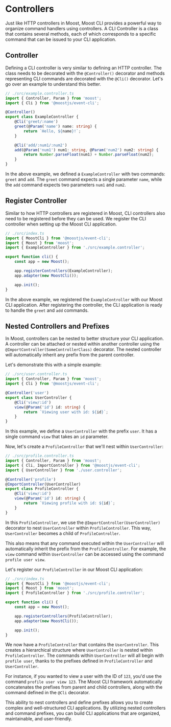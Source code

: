# Controllers

Just like HTTP controllers in Moost, Moost CLI provides a powerful way to organize command handlers using controllers. A CLI Controller is a class that contains several methods, each of which corresponds to a specific command that can be issued to your CLI application.

## Controller

Defining a CLI controller is very similar to defining an HTTP controller. The class needs to be decorated with the `@Controller()` decorator and methods representing CLI commands are decorated with the `@Cli()` decorator. Let's go over an example to understand this better.

```ts
// ./src/example.controller.ts
import { Controller, Param } from 'moost';
import { Cli } from '@moostjs/event-cli';

@Controller()
export class ExampleController {
    @Cli('greet/:name')
    greet(@Param('name') name: string) {
        return `Hello, ${name}!`;
    }

    @Cli('add/:num1/:num2')
    add(@Param('num1') num1: string, @Param('num2') num2: string) {
        return Number.parseFloat(num1) + Number.parseFloat(num2);
    }
}
```

In the above example, we defined a `ExampleController` with two commands: `greet` and `add`. The `greet` command expects a single parameter `name`, while the `add` command expects two parameters `num1` and `num2`.

## Register Controller

Similar to how HTTP controllers are registered in Moost, CLI controllers also need to be registered before they can be used. We register the CLI controller when setting up the Moost CLI application.

```ts
// ./src/index.ts
import { MoostCli } from '@moostjs/event-cli';
import { Moost } from 'moost';
import { ExampleController } from './src/example.controller';

export function cli() {
    const app = new Moost();

    app.registerControllers(ExampleController);
    app.adapter(new MoostCli());

    app.init();
}
```

In the above example, we registered the `ExampleController` with our Moost CLI application. After registering the controller, the CLI application is ready to handle the `greet` and `add` commands.

## Nested Controllers and Prefixes

In Moost, controllers can be nested to better structure your CLI application.
A controller can be attached or nested within another controller using the `@ImportController(SomeControllerClass)` decorator.
The nested controller will automatically inherit any prefix from the parent controller.

Let's demonstrate this with a simple example:

```ts
// ./src/user.controller.ts
import { Controller, Param } from 'moost';
import { Cli } from '@moostjs/event-cli';

@Controller('user')
export class UserController {
    @Cli('view/:id')
    view(@Param('id') id: string) {
        return `Viewing user with id: ${id}`;
    }
}
```

In this example, we define a `UserController` with the prefix `user`. It has a single command `view` that takes an `id` parameter.

Now, let's create a `ProfileController` that we'll nest within `UserController`:

```ts
// ./src/profile.controller.ts
import { Controller, Param } from 'moost';
import { Cli, ImportController } from '@moostjs/event-cli';
import { UserController } from './user.controller';

@Controller('profile')
@ImportController(UserController)
export class ProfileController {
    @Cli('view/:id')
    view(@Param('id') id: string) {
        return `Viewing profile with id: ${id}`;
    }
}
```

In this `ProfileController`, we use the `@ImportController(UserController)` decorator to nest `UserController` within `ProfileController`.
This way, `UserController` becomes a child of `ProfileController`.

This also means that any command executed within the `UserController` will automatically inherit the prefix from the `ProfileController`.
For example, the `view` command within `UserController` can be accessed using the command `profile user view`.

Let's register our `ProfileController` in our Moost CLI application:

```ts
// ./src/index.ts
import { MoostCli } from '@moostjs/event-cli';
import { Moost } from 'moost';
import { ProfileController } from './src/profile.controller';

export function cli() {
    const app = new Moost();

    app.registerControllers(ProfileController);
    app.adapter(new MoostCli());

    app.init();
}
```

We now have a `ProfileController` that contains the `UserController`.
This creates a hierarchical structure where `UserController` is nested within `ProfileController`.
The commands within `UserController` will all begin with `profile user`, thanks to the prefixes defined in `ProfileController` and `UserController`.

For instance, if you wanted to view a user with the ID of `123`, you'd use the command `profile user view 123`.
The Moost CLI framework automatically concatenates the prefixes from parent and child controllers, along with the command defined in the `@Cli` decorator.

This ability to nest controllers and define prefixes allows you to create complex and well-structured CLI applications.
By utilizing nested controllers and command prefixes, you can build CLI applications that are organized, maintainable, and user-friendly.
